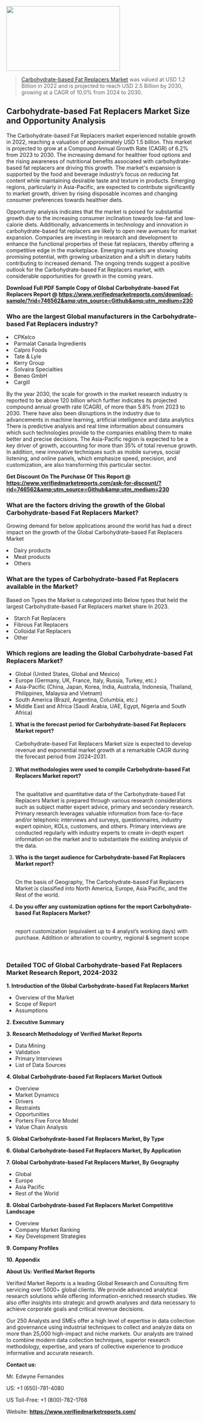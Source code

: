 <img src="https://ffe5etoiles.com/wp-content/uploads/2024/12/MST1-300x171.png" alt="" width="300" height="171" class="alignnone size-medium wp-image-20088" /><blockquote><p><p><a href="https://www.verifiedmarketreports.com/download-sample/?rid=746562&utm_source=Github&utm_medium=230" target="_blank">Carbohydrate-based Fat Replacers Market</a> was valued at USD 1.2 Billion in 2022 and is projected to reach USD 2.5 Billion by 2030, growing at a CAGR of 10.0% from 2024 to 2030.</p></blockquote><p><h2>Carbohydrate-based Fat Replacers Market Size and Opportunity Analysis</h2><p>The Carbohydrate-based Fat Replacers market experienced notable growth in 2022, reaching a valuation of approximately USD 1.5 billion. This market is projected to grow at a Compound Annual Growth Rate (CAGR) of 6.2% from 2023 to 2030. The increasing demand for healthier food options and the rising awareness of nutritional benefits associated with carbohydrate-based fat replacers are driving this growth. The market's expansion is supported by the food and beverage industry’s focus on reducing fat content while maintaining desirable taste and texture in products. Emerging regions, particularly in Asia-Pacific, are expected to contribute significantly to market growth, driven by rising disposable incomes and changing consumer preferences towards healthier diets.</p><p>Opportunity analysis indicates that the market is poised for substantial growth due to the increasing consumer inclination towards low-fat and low-calorie diets. Additionally, advancements in technology and innovation in carbohydrate-based fat replacers are likely to open new avenues for market expansion. Companies are investing in research and development to enhance the functional properties of these fat replacers, thereby offering a competitive edge in the marketplace. Emerging markets are showing promising potential, with growing urbanization and a shift in dietary habits contributing to increased demand. The ongoing trends suggest a positive outlook for the Carbohydrate-based Fat Replacers market, with considerable opportunities for growth in the coming years.</p></p><p class=""><strong>Download Full PDF Sample Copy of Global Carbohydrate-based Fat Replacers Report @ <a href="https://www.verifiedmarketreports.com/download-sample/?rid=746562&amp;utm_source=Github&amp;utm_medium=230" target="_blank">https://www.verifiedmarketreports.com/download-sample/?rid=746562&amp;utm_source=Github&amp;utm_medium=230</a></strong></p><h3 id="" class="">Who are the largest Global manufacturers in the Carbohydrate-based Fat Replacers industry?</h3><p><li>CPKelco</li><li> Parmalat Canada Ingredients</li><li> Calpro Foods</li><li> Tate & Lyle</li><li> Kerry Group</li><li> Solvaira Specialties</li><li> Beneo GmbH</li><li> Cargill</li></p><div class=""><div class="" dir="" data-message-author-role="" data-message-id="" data-message-model-slug=""><div class=""><div class=""><div class=""><div class="" dir="" data-message-author-role="" data-message-id="" data-message-model-slug=""><div class=""><div class=""><p>By the year 2030, the scale for growth in the market research industry is reported to be above 120 billion which further indicates its projected compound annual growth rate (CAGR), of more than 5.8% from 2023 to 2030. There have also been disruptions in the industry due to advancements in machine learning, artificial intelligence and data analytics There is predictive analysis and real time information about consumers which such technologies provide to the companies enabling them to make better and precise decisions. The Asia-Pacific region is expected to be a key driver of growth, accounting for more than 35% of total revenue growth. In addition, new innovative techniques such as mobile surveys, social listening, and online panels, which emphasize speed, precision, and customization, are also transforming this particular sector.</p><p><strong>Get Discount On The Purchase Of This Report @&nbsp; <a href="https://www.verifiedmarketreports.com/ask-for-discount/?rid=746562&amp;utm_source=Github&amp;utm_medium=230" target="_blank">https://www.verifiedmarketreports.com/ask-for-discount/?rid=746562&amp;utm_source=Github&amp;utm_medium=230</a></strong></p></div></div></div></div></div></div></div></div><h3 id="" class="">What are the factors driving the growth of the Global Carbohydrate-based Fat Replacers Market?</h3><p id="" class="">Growing demand for below applications around the world has had a direct impact on the growth of the Global Carbohydrate-based Fat Replacers Market</p><p id="" class=""><li>Dairy products</li><li> Meat products</li><li> Others</li></p><h3 id="" class="">What are the types of Carbohydrate-based Fat Replacers available in the Market?</h3><p id="" class="">Based on Types the Market is categorized into Below types that held the largest Carbohydrate-based Fat Replacers market share In 2023.</p><p id="" class=""><li>Starch Fat Replacers</li><li> Fibrous Fat Replacers</li><li> Colloidal Fat Replacers</li><li> Other</li></p><h3 id="" class="">Which regions are leading the Global Carbohydrate-based Fat Replacers Market?</h3><ul><li>Global (United States, Global and Mexico)</li><li>Europe (Germany, UK, France, Italy, Russia, Turkey, etc.)</li><li>Asia-Pacific (China, Japan, Korea, India, Australia, Indonesia, Thailand, Philippines, Malaysia and Vietnam)</li><li>South America (Brazil, Argentina, Columbia, etc.)</li><li>Middle East and Africa (Saudi Arabia, UAE, Egypt, Nigeria and South Africa)</li></ul><p><ol><li><strong>What is the forecast period for Carbohydrate-based Fat Replacers Market report?<br /></strong><br /><span data-sheets-root="1" data-sheets-value="{&quot;1&quot;:2,&quot;2&quot;:&quot;XXXX size is expected to develop revenue and exponential market growth at a remarkable CAGR during the forecast period from 2024&ndash;2030.&quot;}" data-sheets-userformat="{&quot;2&quot;:12674,&quot;4&quot;:{&quot;1&quot;:2,&quot;2&quot;:16776960},&quot;10&quot;:2,&quot;11&quot;:0,&quot;15&quot;:&quot;Arial&quot;,&quot;16&quot;:12}">Carbohydrate-based Fat Replacers Market size is expected to develop revenue and exponential market growth at a remarkable CAGR during the forecast period from 2024&ndash;2031.</span><br /><br /></li><li><strong>What methodologies were used to compile Carbohydrate-based Fat Replacers Market report?<br /><br /></strong><p>The qualitative and quantitative data of the&nbsp;Carbohydrate-based Fat Replacers Market is prepared through various research considerations such as subject matter expert advice, primary and secondary research. Primary research leverages valuable information from face-to-face and/or telephonic interviews and surveys, questionnaires, industry expert opinion, KOLs, customers, and others. Primary interviews are conducted regularly with industry experts to create in-depth expert information on the market and to substantiate the existing analysis of the data.&nbsp;</p></li><li><strong>Who is the target audience for Carbohydrate-based Fat Replacers Market report?<br /><br /></strong><p>On the basis of Geography, The&nbsp;Carbohydrate-based Fat Replacers Market is classified into North America, Europe, Asia Pacific, and the Rest of the world.</p></li><li><strong>Do you offer any customization options for the report Carbohydrate-based Fat Replacers Market?<br /><br /></strong><p>report customization (equivalent up to 4 analyst&rsquo;s working days) with purchase. Addition or alteration to country, regional &amp; segment scope</p><p>&nbsp;</p></li></ol></p><h3 id="" class="">Detailed TOC of Global Carbohydrate-based Fat Replacers Market Research Report, 2024-2032</h3><p id="" class=""><strong>1. Introduction of the Global Carbohydrate-based Fat Replacers Market</strong></p><ul><li>Overview of the Market</li><li>Scope of Report</li><li>Assumptions</li></ul><p id="" class=""><strong>2. Executive Summary</strong></p><p id="" class=""><strong>3. Research Methodology of&nbsp;Verified Market Reports</strong></p><ul><li>Data Mining</li><li>Validation</li><li>Primary Interviews</li><li>List of Data Sources</li></ul><p id="" class=""><strong>4. Global Carbohydrate-based Fat Replacers Market Outlook</strong></p><ul><li>Overview</li><li>Market Dynamics</li><li>Drivers</li><li>Restraints</li><li>Opportunities</li><li>Porters Five Force Model</li><li>Value Chain Analysis</li></ul><p id="" class=""><strong>5. Global Carbohydrate-based Fat Replacers Market, By&nbsp;Type</strong></p><p id="" class=""><strong>6. Global Carbohydrate-based Fat Replacers Market, By Application</strong></p><p id="" class=""><strong>7. Global Carbohydrate-based Fat Replacers Market, By Geography</strong></p><ul><li>Global</li><li>Europe</li><li>Asia Pacific</li><li>Rest of the World</li></ul><p id="" class=""><strong>8. Global Carbohydrate-based Fat Replacers Market Competitive Landscape</strong></p><ul><li>Overview</li><li>Company Market Ranking</li><li>Key Development Strategies</li></ul><p id="" class=""><strong>9. Company Profiles</strong></p><p id="" class=""><strong>10. Appendix</strong></p><p id="" class=""><strong>About Us: Verified Market Reports</strong></p><p id="" class="">Verified Market Reports is a leading Global Research and Consulting firm servicing over 5000+ global clients. We provide advanced analytical research solutions while offering information-enriched research studies. We also offer insights into strategic and growth analyses and data necessary to achieve corporate goals and critical revenue decisions.</p><p id="" class="">Our 250 Analysts and SMEs offer a high level of expertise in data collection and governance using industrial techniques to collect and analyze data on more than 25,000 high-impact and niche markets. Our analysts are trained to combine modern data collection techniques, superior research methodology, expertise, and years of collective experience to produce informative and accurate research.</p><p id="" class=""><strong>Contact us:</strong></p><p id="" class="">Mr. Edwyne Fernandes</p><p id="" class="">US: +1 (650)-781-4080</p><p id="" class="">US Toll-Free: +1 (800)-782-1768</p><p id="" class="">Website: <a target="" data-test-app-aware-link=""><strong>https://www.verifiedmarketreports.com/</strong></a></p>
